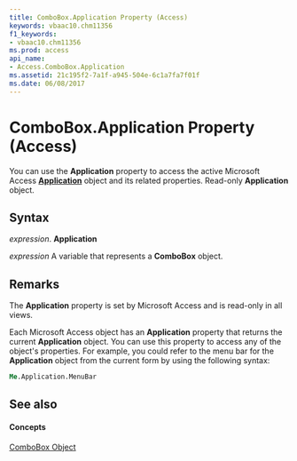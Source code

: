 ```yaml
---
title: ComboBox.Application Property (Access)
keywords: vbaac10.chm11356
f1_keywords:
- vbaac10.chm11356
ms.prod: access
api_name:
- Access.ComboBox.Application
ms.assetid: 21c195f2-7a1f-a945-504e-6c1a7fa7f01f
ms.date: 06/08/2017
---
```



# ComboBox.Application Property (Access)

You can use the **Application** property to access the active Microsoft Access **[Application](application-object-access.md)** object and its related properties. Read-only **Application** object.


## Syntax

 _expression_. **Application**

 _expression_ A variable that represents a **ComboBox** object.


## Remarks

The **Application** property is set by Microsoft Access and is read-only in all views.

Each Microsoft Access object has an **Application** property that returns the current **Application** object. You can use this property to access any of the object's properties. For example, you could refer to the menu bar for the **Application** object from the current form by using the following syntax:




```vb
Me.Application.MenuBar 

```


## See also


#### Concepts


[ComboBox Object](combobox-object-access.md)

